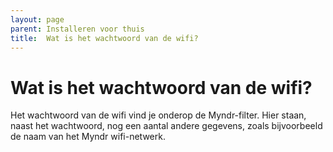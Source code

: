 ```yaml
---
layout: page
parent: Installeren voor thuis
title:  Wat is het wachtwoord van de wifi? 
---
```


# Wat is het wachtwoord van de wifi?

Het wachtwoord van de wifi vind je onderop de Myndr-filter. Hier staan, naast het wachtwoord, nog een aantal andere gegevens, zoals bijvoorbeeld de naam van het Myndr wifi-netwerk. 


